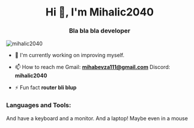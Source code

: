 <h1 align="center">Hi 👋, I'm Mihalic2040</h1>
<h3 align="center">Bla bla bla developer</h3>

<p align="left"> <img src="https://komarev.com/ghpvc/?username=mihalic2040&label=Profile%20views&color=0e75b6&style=flat" alt="mihalic2040" /> </p>

- 🔭 I'm currently working on improving myself.

- 📫 How to reach me Gmail: **mihabevza111@gmail.com** Discord: **mihalic2040**

- ⚡ Fun fact **router bli blup**


<p align="left">
</p>

<h3 align="left">Languages and Tools:</h3>
And have a keyboard and a monitor.
And a laptop! Maybe even in a mouse
